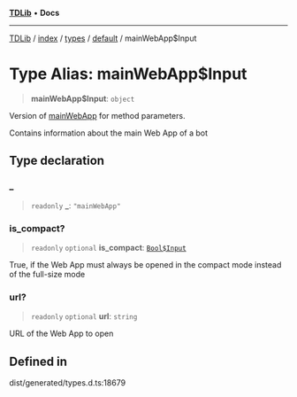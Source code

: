[**TDLib**](../../../../../../README.md) • **Docs**

***

[TDLib](../../../../../../modules.md) / [index](../../../../../README.md) / [types](../../../README.md) / [default](../README.md) / mainWebApp$Input

# Type Alias: mainWebApp$Input

> **mainWebApp$Input**: `object`

Version of [mainWebApp](mainWebApp.md) for method parameters.

Contains information about the main Web App of a bot

## Type declaration

### \_

> `readonly` **\_**: `"mainWebApp"`

### is\_compact?

> `readonly` `optional` **is\_compact**: [`Bool$Input`](Bool$Input.md)

True, if the Web App must always be opened in the compact mode instead of the full-size mode

### url?

> `readonly` `optional` **url**: `string`

URL of the Web App to open

## Defined in

dist/generated/types.d.ts:18679
